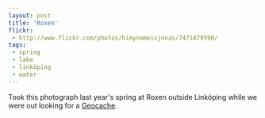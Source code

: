 ```yaml
---
layout: post
title: 'Roxen'
flickr:
 - http://www.flickr.com/photos/himynameisjonas/7471879598/
tags:
 - spring
 - lake
 - linköping
 - water
---
```

Took this photograph last year's spring at Roxen outside Linköping while we were out looking for a [Geocache](http://www.geocaching.com/seek/cache_details.aspx?guid=f186d96e-1b03-4afb-b1d6-1c7d9f655b9d).